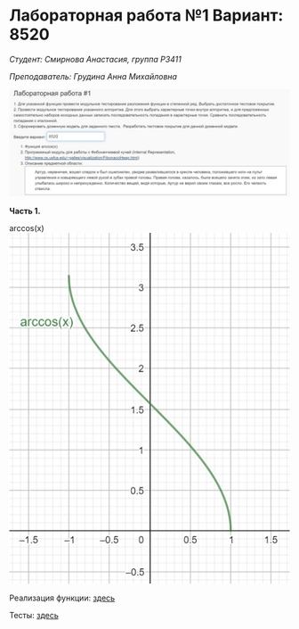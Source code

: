 # Лабораторная работа №1 Вариант: 8520

_Студент: Смирнова Анастасия, группа Р3411_

_Преподаватель: Грудина Анна Михайловна_

![variant](https://github.com/AnastasiyaSmirnova/TPO_lab1/blob/dev/inf/lab_1_8520.jpg)

 **Часть 1.** 
 
 arccos(x)
 ![arccos_graph](https://github.com/AnastasiyaSmirnova/TPO_lab1/blob/dev/inf/arccos_x.jpg)
 
 Реализация функции: [здесь](https://github.com/AnastasiyaSmirnova/TPO_lab1/blob/dev/src/Function.java)
 
 Тесты: [здесь](https://github.com/AnastasiyaSmirnova/TPO_lab1/blob/dev/test/FunctionTest.java)
 
 